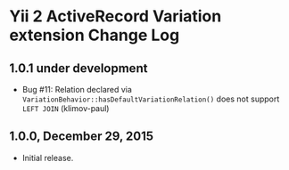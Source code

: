 Yii 2 ActiveRecord Variation extension Change Log
=================================================

1.0.1 under development
-----------------------

- Bug #11: Relation declared via `VariationBehavior::hasDefaultVariationRelation()` does not support `LEFT JOIN` (klimov-paul)


1.0.0, December 29, 2015
------------------------

- Initial release.

